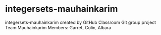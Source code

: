 # integersets-mauhainkarim
integersets-mauhainkarim created by GitHub Classroom
Git group project Team Mauhainkarim
Members: Garret, Colin, Albara
